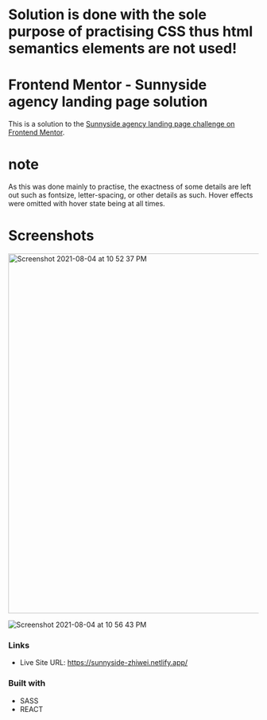 
# Solution is done with the sole purpose of practising CSS thus html semantics elements are not used!

# Frontend Mentor - Sunnyside agency landing page solution

This is a solution to the [Sunnyside agency landing page challenge on Frontend Mentor](https://www.frontendmentor.io/challenges/sunnyside-agency-landing-page-7yVs3B6ef).

# note

As this was done mainly to practise, the exactness of some details are left out such as fontsize, letter-spacing, or other details as such. Hover effects were omitted with hover state being at all times.    

# Screenshots

<img width="723" alt="Screenshot 2021-08-04 at 10 52 37 PM" src="https://user-images.githubusercontent.com/59001819/128203244-5608bed5-e915-4a05-87b5-9689c9e61954.png">

![Screenshot 2021-08-04 at 10 56 43 PM](https://user-images.githubusercontent.com/59001819/128203973-98e27840-d52e-4299-bc3f-0cf77234c274.png)



### Links

- Live Site URL: https://sunnyside-zhiwei.netlify.app/

### Built with

- SASS
- REACT

